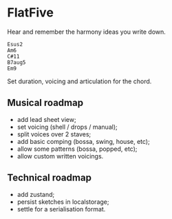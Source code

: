 # FlatFive

Hear and remember the harmony ideas you write down.

```
Esus2
Am6
C#11
B7aug5
Em9
```

Set duration, voicing and articulation for the chord.

## Musical roadmap

- add lead sheet view;
- set voicing (shell / drops / manual);
- split voices over 2 staves;
- add basic comping (bossa, swing, house, etc);
- allow some patterns (bossa, popped, etc);
- allow custom written voicings.

## Technical roadmap

- add zustand;
- persist sketches in localstorage;
- settle for a serialisation format.
